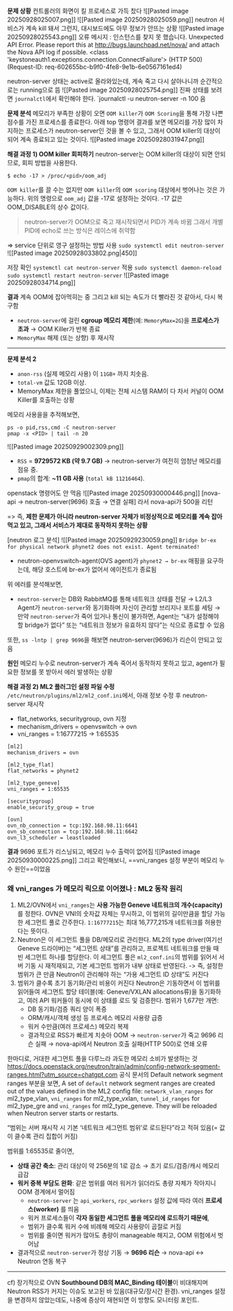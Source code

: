 **문제 상황**
컨트롤러의 화면이 킬 프로세스로 가득 찼다
![[Pasted image 20250928025007.png]]
![[Pasted image 20250928025059.png]]
neutron 서비스가 계속 kill 돼서 그런지, 대시보드에도 아무 정보가 안뜨는 상황
![[Pasted image 20250928025543.png]]
오류 메시지 : 인스턴스를 찾지 못 했습니다.
Unexpected API Error. Please report this at http://bugs.launchpad.net/nova/ and attach the Nova API log if possible. <class 'keystoneauth1.exceptions.connection.ConnectFailure'> (HTTP 500) (Request-ID: req-602655bc-b9f0-4fe8-9e1b-6e0567161ed4)

neutron-server 상태는 active로 올라와있는데, 계속 죽고 다시 살아나니까 순간적으로는 running으로 뜸
![[Pasted image 20250928025754.png]]
진짜 상태를 보려면 `journalctl`에서 확인해야 한다.
`journalctl -u neutron-server -n 100 음

**문제 분석**
메모리가 부족한 상황이 오면 `OOM killer`가 `OOM Scoring`을 통해 가장 나쁜 점수를 가진 프로세스를 종료한다. 아래 top 명령어 결과를 보면 메모리를 가장 많이 차지하는 프로세스가 neutron-server인 것을 볼 수 있고, 그래서 OOM killer의 대상이 되어 계속 종료되고 있는 것이다.
![[Pasted image 20250928031947.png]]


**해결 과정 1) OOM killer 회피하기**
neutron-server는 OOM killer의 대상이 되면 안되므로, 회피 방법을 사용한다.
```
$ echo -17 > /proc/<pid>/oom_adj
```
`OOM killer`를 끌 수는 없지만 `OOM killer`의 `OOM scoring` 대상에서 벗어나는 것은 가능하다. 위의 명령으로 `oom_adj` 값을 -17로 설정하는 것이다. -17 값은 OOM_DISABLE의 상수 값이다. 

> neutron-server가 OOM으로 죽고 재시작되면서 PID가 계속 바뀜
> 그래서 개별 PID에 echo로 쓰는 방식은 레이스에 취약함

=> service 단위로 영구 설정하는 방법 사용
`sudo systemctl edit neutron-server`
![[Pasted image 20250928033802.png|450]]

저장 확인
	`systemctl cat neutron-server`
적용
	`sudo systemctl daemon-reload`
	`sudo systemctl restart neutron-server`
![[Pasted image 20250928034714.png]]

**결과**
계속 OOM에 잡아먹히는 중
그리고 kill 되는 속도가 더 빨라진 것 같아서, 다시 복구함
- `neutron-server`에 걸린 **cgroup 메모리 제한**(예: `MemoryMax=2G`)을 **프로세스가 초과** → OOM Killer가 반복 종료
- `MemoryMax` 해제 (또는 상향) 후 재시작

---

**문제 분석 2**
- `anon-rss` (실제 메모리 사용) 이 `11GB+` 까지 치솟음.
- `total-vm` 값도 12GB 이상.
- MemoryMax 제한을 풀었으니, 이제는 전체 시스템 RAM이 다 차서 커널이 OOM Killer를 호출하는 상황

메모리 사용을을 추적해보면,
```
ps -o pid,rss,cmd -C neutron-server
pmap -x <PID> | tail -n 20
```
![[Pasted image 20250929002309.png]]
- `RSS` = **9729572 KB (약 9.7 GB)** → neutron-server가 여전히 엄청난 메모리를 점유 중.
- `pmap`의 합계: **~11 GB 사용** (`total kB 11216464`).

openstack 명령어도 안 먹음
![[Pasted image 20250930000446.png]]
[nova-api → neutron-server(9696) 호출 → 연결 실패] 라서 nova-api가 500을 리턴

=> 즉, **제한 문제가 아니라 neutron-server 자체가 비정상적으로 메모리를 계속 잡아먹고 있고, 그래서 서비스가 제대로 동작하지 못하는 상황**

[neutron 로그 분석]
![[Pasted image 20250929230059.png]]
`Bridge br-ex for physical network phynet2 does not exist. Agent terminated!`
- neutron-openvswitch-agent(OVS agent)가 `phynet2 → br-ex` 매핑을 요구하는데, 해당 호스트에 br-ex가 없어서 에이전트가 종료됨

위 에러를 분석해보면,
- `neutron-server`는 DB와 RabbitMQ를 통해 네트워크 상태를 전달 
	→ L2/L3 Agent가 `neutron-server`와 동기화하며 자신이 관리할 브리지나 포트를 세팅 
	→ 만약 `neutron-server`가 죽어 있거나 통신이 불가하면, Agent는 “내가 설정해야 할 bridge가 없다” 또는 “네트워크 정보가 유효하지 않다”는 식으로 종료할 수 있음

또한, `ss -lntp | grep 9696`을 해보면 neutron-server(9696)가 리슨이 안되고 있음

**원인**
메모리 누수로 neutron-server가 계속 죽어서 동작하지 못하고 있고, 
agent가 필요한 정보를 못 받아서 에러 발생하는 상황

**해결 과정 2) ML2 플러그인 설정 파일 수정**
`/etc/neutron/plugins/ml2/ml2_conf.ini`에서, 아래 정보 수정 후 neutron-server 재시작
- flat_networks, securitygroup, ovn 지정
- mechanism_drivers = openvswitch -> ovn
- vni_ranges = 1:16777215 -> 1:65535
```
[ml2]
mechanism_drivers = ovn

[ml2_type_flat]
flat_networks = phynet2

[ml2_type_geneve]
vni_ranges = 1:65535

[securitygroup]
enable_security_group = true

[ovn]
ovn_nb_connection = tcp:192.168.98.11:6641
ovn_sb_connection = tcp:192.168.98.11:6642
ovn_l3_scheduler = leastloaded
```

**결과**
9696 포트가 리스닝되고, 메모리 누수 출력이 없어짐
![[Pasted image 20250930000225.png]]
그리고 확인해보니, ==vni_ranges 설정 부분이 메모리 누수 원인==이었음

### 왜 vni_ranges 가 메모리 릭으로 이어졌나 : ML2 동작 원리
1) ML2/OVN에서 `vni_ranges`는 **사용 가능한 Geneve 네트워크의 개수(capacity)** 를 정한다.
	OVN은 VNI의 숫자값 자체는 무시하고, 이 범위의 길이만큼을 할당 가능한 세그먼트 풀로 간주한다. `1:16777215`는 최대 16,777,215개 네트워크를 허용한다는 뜻이다.
2) Neutron은 이 세그먼트 풀을 DB/메모리로 관리한다.
	ML2의 type driver(여기선 Geneve 드라이버)는 “세그먼트 상태”를 관리하고, 프로젝트 네트워크를 만들 때 빈 세그먼트 하나를 할당한다. 이 세그먼트 풀은 `ml2_conf.ini`의 범위를 읽어서 서버 기동 시 재적재되고, 기본 세그먼트 범위가 내부 상태로 반영된다.
	-> 즉, 설정한 범위가 큰 만큼 Neutron이 관리해야 하는 “가용 세그먼트 ID 상태”도 커진다
3) 범위가 클수록 초기 동기화/관리 비용이 커진다
   Neutron은 기동하면서 이 범위를 읽어들여 세그먼트 할당 테이블(예: Geneve/VXLAN allocations류)을 동기화하고, 여러 API 워커들이 동시에 이 상태를 로드 및 검증한다. 
	범위가 1,677만 개면:
	- DB 동기화/검증 쿼리 양이 폭증
	- ORM/캐시/객체 생성 등 프로세스 메모리 사용량 급증
	- 워커 수만큼(여러 프로세스) 메모리 복제
	- 결과적으로 RSS가 빠르게 치솟아 OOM → `neutron-server`가 죽고 9696 리슨 실패 → nova-api에서 Neutron 호출 실패(HTTP 500)로 연쇄 오류

한마디로, 거대한 세그먼트 풀을 다루느라 과도한 메모리 소비가 발생하는 것
https://docs.openstack.org/neutron/train/admin/config-network-segment-ranges.html?utm_source=chatgpt.com 공식 문서의 Default network segment ranges 부분을 보면,
A set of `default` network segment ranges are created out of the values defined in the ML2 config file: `network_vlan_ranges` for ml2_type_vlan, `vni_ranges` for ml2_type_vxlan, `tunnel_id_ranges` for ml2_type_gre and `vni_ranges` for ml2_type_geneve. They will be reloaded when Neutron server starts or restarts. 

“범위는 서버 재시작 시 기본 ‘네트워크 세그먼트 범위’로 로드된다”라고 적혀 있음(= 값이 클수록 관리 집합이 커짐)

범위를 1:65535로 줄이면,
- **상태 공간 축소**: 관리 대상이 약 256분의 1로 감소 → 초기 로드/검증/캐시 메모리 급감
- **워커 중복 부담도 완화**: 같은 범위를 여러 워커가 읽더라도 총량 자체가 작아지니 OOM 경계에서 멀어짐
	- `neutron-server` 는 `api_workers`, `rpc_workers` 설정 값에 따라 여러 **프로세스(worker)** 를 띄움
	- 워커 프로세스들이 **각자 동일한 세그먼트 풀을 메모리에 로드하기 때문에**,
	- 범위가 클수록 워커 수에 비례해 메모리 사용량이 곱절로 커짐
	- 범위를 줄이면 워커가 많아도 총량이 manageable 해지고, OOM 위험에서 벗어남
- 결과적으로 `neutron-server`가 정상 기동 → **9696 리슨** → nova-api ↔ Neutron 연동 복구

---

cf) 장기적으로 OVN **Southbound DB의 MAC_Binding 테이블**이 비대해지며 Neutron RSS가 커지는 이슈도 보고된 바 있음(대규모/장시간 환경). vni_ranges 설정을 변경하지 않았는데도, 나중에 증상이 재현되면 이 방향도 모니터링 포인트.